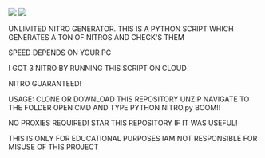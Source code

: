 ![](https://img.shields.io/badge/version-1.0-lightgrey.svg)
![](https://img.shields.io/badge/python-v3.7-blue)

UNLIMITED NITRO GENERATOR. THIS IS A PYTHON SCRIPT WHICH GENERATES A TON OF NITROS AND CHECK'S THEM

SPEED DEPENDS ON YOUR PC

I GOT 3 NITRO BY RUNNING THIS SCRIPT ON CLOUD

NITRO GUARANTEED!


USAGE:
CLONE OR DOWNLOAD THIS REPOSITORY
UNZIP
NAVIGATE TO THE FOLDER
OPEN CMD AND TYPE 
PYTHON NITRO.py
BOOM!!

NO PROXIES REQUIRED!
STAR THIS REPOSITORY IF IT WAS USEFUL!


THIS IS ONLY FOR EDUCATIONAL PURPOSES IAM NOT RESPONSIBLE FOR MISUSE OF THIS PROJECT
